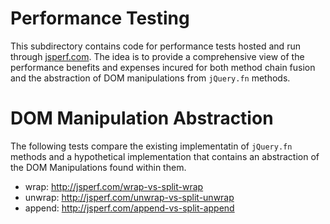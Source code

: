 # Performance Testing

This subdirectory contains code for performance tests hosted and run through [jsperf.com](http://jsperf.com). The idea is to provide a comprehensive view of the performance benefits and expenses incured for both method chain fusion and the abstraction of DOM manipulations from `jQuery.fn` methods.

# DOM Manipulation Abstraction

The following tests compare the existing implementatin of `jQuery.fn` methods and a hypothetical implementation that contains an abstraction of the DOM Manipulations found within them.

- wrap: http://jsperf.com/wrap-vs-split-wrap
- unwrap: http://jsperf.com/unwrap-vs-split-unwrap
- append: http://jsperf.com/append-vs-split-append
